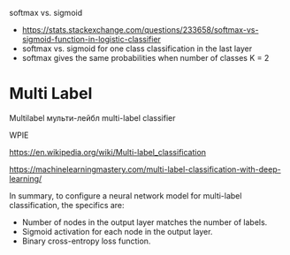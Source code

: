 

softmax vs. sigmoid
- https://stats.stackexchange.com/questions/233658/softmax-vs-sigmoid-function-in-logistic-classifier
- softmax vs. sigmoid for one class classification in the last layer
- softmax gives the same probabilities when number of classes K = 2


# Multi Label

Multilabel
мульти-лейбл
multi-label classifier

WPIE

https://en.wikipedia.org/wiki/Multi-label_classification

https://machinelearningmastery.com/multi-label-classification-with-deep-learning/

In summary, to configure a neural network model for multi-label classification, the specifics are:
- Number of nodes in the output layer matches the number of labels.
- Sigmoid activation for each node in the output layer.
- Binary cross-entropy loss function.